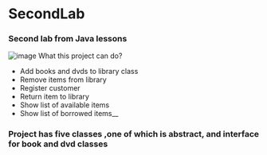 # SecondLab
### Second lab from Java lessons
![image](https://github.com/KolosTK/SecondLab/assets/94901694/2452db9e-1080-47b7-8f2e-c1a10339e1df)
What this project can do?
* Add books and dvds to library class
* Remove items from library
* Register customer
* Return item to library
* Show list of available items
* Show list of borrowed items__
    <br />
### Project has five classes ,one of which is abstract, and interface for book and dvd classes
